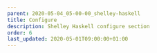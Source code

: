 ```yaml
---
parent: 2020-05-04_05-00-00_shelley-haskell
title: Configure
description: Shelley Haskell configure section
order: 6
last_updated: 2020-05-01T09:00:00+01:00
---
```

